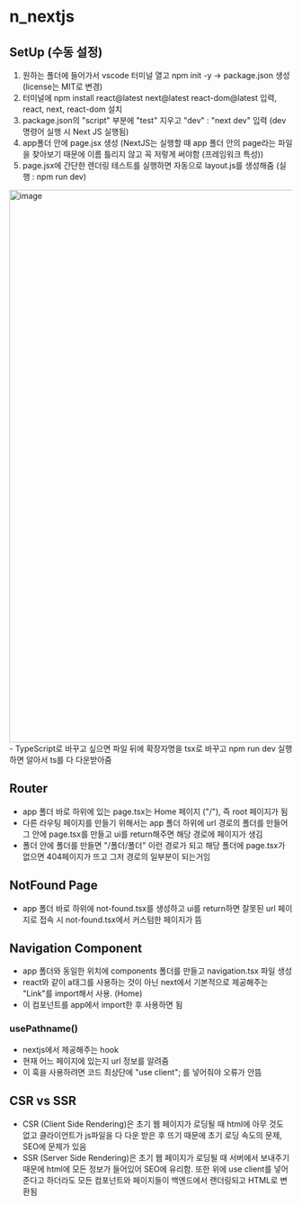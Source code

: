 # n_nextjs

## SetUp (수동 설정)
1. 원하는 폴더에 들어가서 vscode 터미널 열고 npm init -y -> package.json 생성 (license는 MIT로 변경)
2. 터미널에 npm install react@latest next@latest react-dom@latest 입력, react, next, react-dom 설치
3. package.json의 "script" 부분에 "test" 지우고 "dev" : "next dev" 입력 (dev 명령어 실행 시 Next JS 실행됨)
4. app폴더 안에 page.jsx 생성 (NextJS는 실행할 때 app 폴더 안의 page라는 파일을 찾아보기 때문에 이름 틀리지 않고 꼭 저렇게 써야함 (프레임워크 특성))
5. page.jsx에 간단한 렌더링 테스트를 실행하면 자동으로 layout.js를 생성해줌 (실행 : npm run dev)
<img width="1370" height="982" alt="image" src="https://github.com/user-attachments/assets/9844d4ca-3f4a-4c24-86e4-f3b4d4569972" />
- TypeScript로 바꾸고 싶으면 파일 뒤에 확장자명을 tsx로 바꾸고 npm run dev 실행하면 알아서 ts를 다 다운받아줌

## Router
- app 폴더 바로 하위에 있는 page.tsx는 Home 페이지 ("/"), 즉 root 페이지가 됨
- 다른 라우팅 페이지를 만들기 위해서는 app 폴더 하위에 url 경로의 폴더를 만들어 그 안에 page.tsx를 만들고 ui를 return해주면 해당 경로에 페이지가 생김
- 폴더 안에 폴더를 만들면 "/폴더/폴더" 이런 경로가 되고 해당 폴더에 page.tsx가 없으면 404페이지가 뜨고 그저 경로의 일부분이 되는거임

## NotFound Page
- app 폴더 바로 하위에 not-found.tsx를 생성하고 ui를 return하면 잘못된 url 페이지로 접속 시 not-found.tsx에서 커스텀한 페이지가 뜸

## Navigation Component
- app 폴더와 동일한 위치에 components 폴더를 만들고 navigation.tsx 파일 생성
- react와 같이 a태그를 사용하는 것이 아닌 next에서 기본적으로 제공해주는 "Link"를 import해서 사용. (<Link href="/">Home</Link>)
- 이 컴포넌트를 app에서 import한 후 사용하면 됨

### usePathname()
- nextjs에서 제공해주는 hook
- 현재 어느 페이지에 있는지 url 정보를 알려줌
- 이 훅을 사용하려면 코드 최상단에 "use client"; 를 넣어줘야 오류가 안뜸

## CSR vs SSR
- CSR (Client Side Rendering)은 초기 웹 페이지가 로딩될 때 html에 아무 것도 없고 클라이언트가 js파일을 다 다운 받은 후 뜨기 때문에 초기 로딩 속도의 문제, SEO에 문제가 있음
- SSR (Server Side Rendering)은 초기 웹 페이지가 로딩될 때 서버에서 보내주기 때문에 html에 모든 정보가 들어있어 SEO에 유리함. 또한 위에 use client를 넣어준다고 하더라도 모든 컴포넌트와 페이지들이 백엔드에서 랜더링되고 HTML로 변환됨

